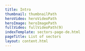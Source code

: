 ```yaml
---
title: Intro
thumbnail: thumbnailPath
heroVideo: heroVideoPath
heroImage: heroImagePath
fullVideo: fullVideoPath(9)
indexTemplate: sectors-page-de.html
pageTitle: List of sectors
layout: content.html
---
```


